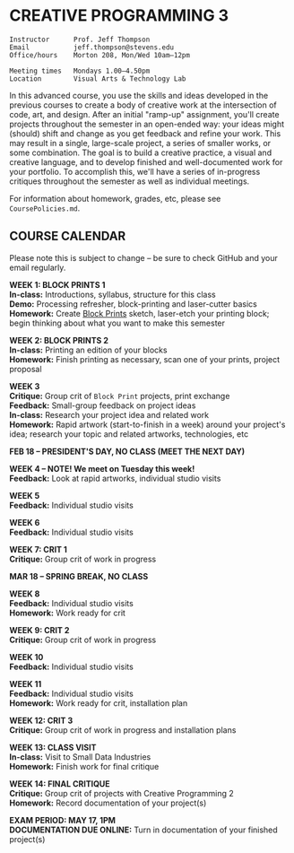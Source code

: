 # CREATIVE PROGRAMMING 3

    Instructor      Prof. Jeff Thompson
    Email           jeff.thompson@stevens.edu
    Office/hours    Morton 208, Mon/Wed 10am–12pm

    Meeting times   Mondays 1.00–4.50pm
    Location        Visual Arts & Technology Lab

In this advanced course, you use the skills and ideas developed in the previous courses to create a body of creative work at the intersection of code, art, and design. After an initial "ramp-up" assignment, you'll create projects throughout the semester in an open-ended way: your ideas might (should) shift and change as you get feedback and refine your work. This may result in a single, large-scale project, a series of smaller works, or some combination. The goal is to build a creative practice, a visual and creative language, and to develop finished and well-documented work for your portfolio. To accomplish this, we'll have a series of in-progress critiques throughout the semester as well as individual meetings.

For information about homework, grades, etc, please see `CoursePolicies.md`.

## COURSE CALENDAR
Please note this is subject to change – be sure to check GitHub and your email regularly.

**WEEK 1: BLOCK PRINTS 1**  
**In-class:** Introductions, syllabus, structure for this class  
**Demo:** Processing refresher, block-printing and laser-cutter basics  
**Homework:** Create [Block Prints](https://github.com/jeffThompson/CreativeProgramming2/blob/master/Assignments/Week01_BlockPrints.md) sketch, laser-etch your printing block; begin thinking about what you want to make this semester  

**WEEK 2: BLOCK PRINTS 2**  
**In-class:** Printing an edition of your blocks  
**Homework:** Finish printing as necessary, scan one of your prints, project proposal  

**WEEK 3**  
**Critique:** Group crit of `Block Print` projects, print exchange  
**Feedback:** Small-group feedback on project ideas  
**In-class:** Research your project idea and related work  
**Homework:** Rapid artwork (start-to-finish in a week) around your project's idea; research your topic and related artworks, technologies, etc    

**FEB 18 – PRESIDENT'S DAY, NO CLASS (MEET THE NEXT DAY)**

**WEEK 4 – NOTE! We meet on Tuesday this week!**  
**Feedback:** Look at rapid artworks, individual studio visits

**WEEK 5**  
**Feedback:** Individual studio visits 

**WEEK 6**  
**Feedback:** Individual studio visits  

**WEEK 7: CRIT 1**  
**Critique:** Group crit of work in progress

**MAR 18 – SPRING BREAK, NO CLASS**

**WEEK 8**  
**Feedback:** Individual studio visits  
**Homework:** Work ready for crit

**WEEK 9: CRIT 2**  
**Critique:** Group crit of work in progress

**WEEK 10**  
**Feedback:** Individual studio visits  

**WEEK 11**  
**Feedback:** Individual studio visits  
**Homework:** Work ready for crit, installation plan  

**WEEK 12: CRIT 3**  
**Critique:** Group crit of work in progress and installation plans

**WEEK 13: CLASS VISIT**  
**In-class:** Visit to Small Data Industries  
**Homework:** Finish work for final critique  

**WEEK 14: FINAL CRITIQUE**  
**Critique:** Group crit of projects with Creative Programming 2  
**Homework:** Record documentation of your project(s)

**EXAM PERIOD: MAY 17, 1PM**  
**DOCUMENTATION DUE ONLINE:** Turn in documentation of your finished project(s)

